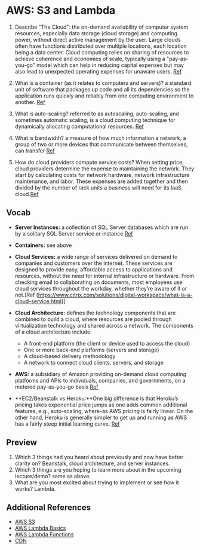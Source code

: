 # AWS: S3 and Lambda

1. Describe “The Cloud":
the on-demand availability of computer system resources, especially data storage (cloud storage) and computing power, without direct active management by the user. Large clouds often have functions distributed over multiple locations, each location being a data center. Cloud computing relies on sharing of resources to achieve coherence and economies of scale, typically using a "pay-as-you-go" model which can help in reducing capital expenses but may also lead to unexpected operating expenses for unaware users.
[Ref](https://en.wikipedia.org/wiki/Cloud_computing)

1. What is a container (as it relates to computers and servers)?  a standard unit of software that packages up code and all its dependencies so the application runs quickly and reliably from one computing environment to another. [Ref](https://www.docker.com/resources/what-container)
1. What is auto-scaling? referred to as autoscaling, auto-scaling, and sometimes automatic scaling, is a cloud computing technique for dynamically allocating computational resources. [Ref](https://avinetworks.com/glossary/auto-scaling/)
1. What is bandwidth? a measure of how much information a network, a group of two or more devices that communicate between themselves, can transfer [Ref](https://www.investopedia.com/terms/b/bandwidth.asp)
1. How do cloud providers compute service costs?
When setting price, cloud providers determine the expense to maintaining the network. They start by calculating costs for network hardware, network infrastructure maintenance, and labor. These expenses are added together and then divided by the number of rack units a business will need for its IaaS cloud.[Ref](https://expedient.com/knowledgebase/blog/2015-05-01-how-the-cost-of-cloud-computing-is-calculated/)


## Vocab
- **Server Instances:** a collection of SQL Server databases which are run by a solitary SQL Server service or instance [Ref](https://www.techopedia.com/definition/32149/server-instance)
- **Containers:** see above
- **Cloud Services:** a wide range of services delivered on demand to companies and customers over the internet. These services are designed to provide easy, affordable access to applications and resources, without the need for internal infrastructure or hardware. From checking email to collaborating on documents, most employees use cloud services throughout the workday, whether they’re aware of it or not.[Ref (https://www.citrix.com/solutions/digital-workspace/what-is-a-cloud-service.html)]
- **Cloud Architecture:** defines the technology components that are combined to build a cloud, where resources are pooled through virtualization technology and shared across a network. The components of a cloud architecture include: 

    - A front-end platform (the client or device used to access the cloud) 
    - One or more back-end platforms (servers and storage) 
    - A cloud-based delivery methodology 
    - A network to connect cloud clients, servers, and storage  

- **AWS:** a subsidiary of Amazon providing on-demand cloud computing platforms and APIs to individuals, companies, and governments, on a metered pay-as-you-go basis [Ref](https://en.wikipedia.org/wiki/Amazon_Web_Services)
- **EC2/Beanstalk vs Heroku:**One big difference is that Heroku’s pricing takes exponential price jumps as one adds common additional features, e.g., auto-scaling, where-as AWS pricing is fairly linear. On the other hand, Heroku is generally simpler to get up and running as AWS has a fairly steep initial learning curve. [Ref](https://codeburst.io/heroku-v-s-aws-elastic-beanstalk-1cc6f12ca3c7)


## Preview

1. Which 3 things had you heard about previously and now have better clarity on? Beanstalk, cloud architecture, and server instances.
1. Which 3 things are you hoping to learn more about in the upcoming lecture/demo? same as above.
1. What are you most excited about trying to implement or see how it works? Lambda.

## Additional References
- [AWS S3](https://aws.amazon.com/s3/)
- [AWS Lambda Basics](https://www.serverless.com/aws-lambda)
- [AWS Lambda Functions](https://aws.amazon.com/lambda/)
- [CDN](https://cyberhoot.com/cybrary/content-delivery-network-cdn/)
